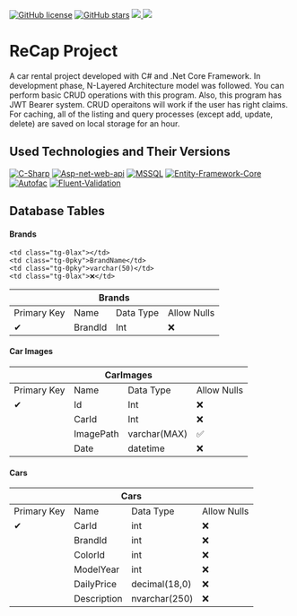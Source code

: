 [![GitHub license](https://img.shields.io/github/license/talhakoylu/ReCapProject?style=for-the-badge)](https://github.com/talhakoylu/ReCapProject/blob/master/LICENSE)
[![GitHub stars](https://img.shields.io/github/stars/talhakoylu/ReCapProject?style=for-the-badge)](https://github.com/talhakoylu/ReCapProject/stargazers)
<a href="https://www.linkedin.com/in/talhakoylu/">
    <img src="https://img.shields.io/badge/linkedin-%230077B5.svg?&style=for-the-badge&logo=linkedin&logoColor=white" />
</a>
<a href="https://www.twitter.com/talhakoylu/">
    <img src="https://img.shields.io/badge/Twitter-1DA1F2?style=for-the-badge&logo=twitter&logoColor=white" />
</a>

# ReCap Project
A car rental project developed with C# and .Net Core Framework. In development phase, N-Layered Architecture model was followed.
You can perform basic CRUD operations with this program. Also, this program has JWT Bearer system. 
CRUD operaitons will work if the user has right claims. For caching, all of the listing and query processes (except add, update, delete) are 
saved on local storage for an hour.

## Used Technologies and Their Versions
[![C-Sharp](https://img.shields.io/badge/C%23-239120?style=for-the-badge&logo=c-sharp&logoColor=white)](https://docs.microsoft.com/en-us/dotnet/csharp/)
[![Asp-net-web-api](https://img.shields.io/badge/ASP.NET%20Web%20API-5C2D91?style=for-the-badge&logo=.net&logoColor=white)](https://dotnet.microsoft.com/apps/aspnet)
[![MSSQL](https://img.shields.io/badge/MSSQL-004880?style=for-the-badge&logo=microsoft-sql-server&logoColor=white)](https://www.microsoft.com/en-us/sql-server/sql-server-2019?rtc=2)
[![Entity-Framework-Core](https://img.shields.io/badge/Entity%20Framework%20Core%20v3.1.1-004880?style=for-the-badge&logo=nuget&logoColor=white)](https://docs.microsoft.com/en-us/ef/)
[![Autofac](https://img.shields.io/badge/Autofac%20v6.1-004880?style=for-the-badge&logo=nuget&logoColor=white)](https://autofac.org/)
[![Fluent-Validation](https://img.shields.io/badge/Fluent%20Validation%20v9.5.1-004880?style=for-the-badge&logo=nuget&logoColor=white)](https://fluentvalidation.net/)

## Database Tables
#### Brands
<table>
<thead>
  <tr>
    <th class="tg-baqh" colspan="4"><span style="font-weight:bold">Brands</span></th>
  </tr>
</thead>
<tbody>
  <tr>
    <td class="tg-1wig">Primary Key</td>
    <td class="tg-fymr">Name</td>
    <td class="tg-fymr">Data Type</td>
    <td class="tg-1wig">Allow Nulls</td>
  </tr>
  <tr>
    <td class="tg-0lax">✔</td>
    <td class="tg-0pky">BrandId</td>
    <td class="tg-0pky">Int</td>
    <td class="tg-0lax">❌</td>
  </tr>
  <tr>
      
    <td class="tg-0lax"></td>
    <td class="tg-0pky">BrandName</td>
    <td class="tg-0pky">varchar(50)</td>
    <td class="tg-0lax">❌</td>
  </tr>
</tbody>
</table>

#### Car Images
<table>
<thead>
  <tr>
    <th class="tg-baqh" colspan="4"><span style="font-weight:bold">CarImages</span></th>
  </tr>
</thead>
<tbody>
  <tr>
    <td class="tg-1wig">Primary Key</td>
    <td class="tg-fymr">Name</td>
    <td class="tg-fymr">Data Type</td>
    <td class="tg-1wig">Allow Nulls</td>
  </tr>
  <tr>
    <td class="tg-0lax">✔</td>
    <td class="tg-0pky">Id</td>
    <td class="tg-0pky">Int</td>
    <td class="tg-0lax">❌</td>
  </tr>
  <tr>
    <td class="tg-0lax"></td>
    <td class="tg-0pky">CarId</td>
    <td class="tg-0pky">Int</td>
    <td class="tg-0lax">❌</td>
  </tr>
  <tr>
    <td class="tg-0lax"></td>
    <td class="tg-0lax">ImagePath</td>
    <td class="tg-0lax">varchar(MAX)</td>
    <td class="tg-0lax">✅</td>
  </tr>
  <tr>
    <td class="tg-0lax"></td>
    <td class="tg-0lax">Date</td>
    <td class="tg-0lax">datetime</td>
    <td class="tg-0lax">❌</td>
  </tr>
</tbody>
</table>

#### Cars
<table>
<thead>
  <tr>
    <th class="tg-baqh" colspan="4"><span style="font-weight:bold">Cars</span></th>
  </tr>
</thead>
<tbody>
  <tr>
    <td class="tg-1wig">Primary Key</td>
    <td class="tg-fymr">Name</td>
    <td class="tg-fymr">Data Type</td>
    <td class="tg-1wig">Allow Nulls</td>
  </tr>
  <tr>
    <td class="tg-0lax">✔</td>
    <td class="tg-0pky">CarId</td>
    <td class="tg-0pky">int</td>
    <td class="tg-0lax">❌</td>
  </tr>
  <tr>
    <td class="tg-0lax"></td>
    <td class="tg-0pky">BrandId</td>
    <td class="tg-0pky">int</td>
    <td class="tg-0lax">❌</td>
  </tr>
  <tr>
    <td class="tg-0lax"></td>
    <td class="tg-0lax">ColorId</td>
    <td class="tg-0lax">int</td>
    <td class="tg-0lax">❌</td>
  </tr>
  <tr>
    <td class="tg-0lax"></td>
    <td class="tg-0lax">ModelYear</td>
    <td class="tg-0lax">int</td>
    <td class="tg-0lax">❌</td>
  </tr>
  <tr>
    <td class="tg-0lax"></td>
    <td class="tg-0lax">DailyPrice</td>
    <td class="tg-0lax">decimal(18,0)</td>
    <td class="tg-0lax">❌</td>
  </tr>
  <tr>
    <td class="tg-0lax"></td>
    <td class="tg-0lax">Description</td>
    <td class="tg-0lax">nvarchar(250)</td>
    <td class="tg-0lax">❌</td>
  </tr>
</tbody>
</table>
